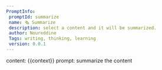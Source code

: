```yaml
---
PromptInfo:
 promptId: summarize
 name: 🗞️ Summarize 
 description: select a content and it will be summarized.
 author: Noureddine
 Tags: writing, thinking, learning
 version: 0.0.1
---
```

content: 
{{context}}
prompt:
summarize the content


